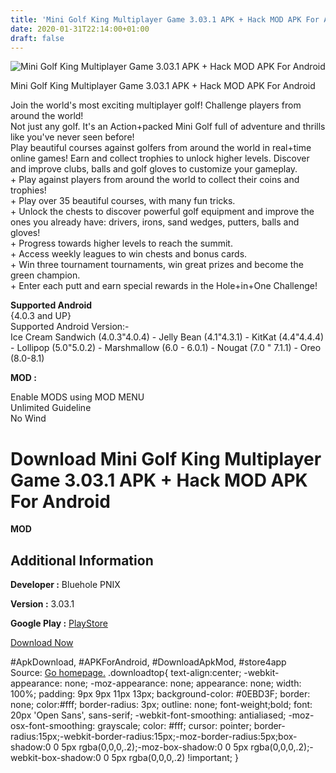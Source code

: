 ```yaml
---
title: 'Mini Golf King Multiplayer Game 3.03.1 APK + Hack MOD APK For Android'
date: 2020-01-31T22:14:00+01:00
draft: false
---
```


![Mini Golf King Multiplayer Game 3.03.1 APK + Hack MOD APK For Android](https://i0.wp.com/apkhome.net/wp-content/uploads/2018/06/Mini-Golf-King-Multiplayer-Game-3.03.1.png "Mini Golf King Multiplayer Game 3.03.1 APK + Hack MOD APK For Android")

  

Mini Golf King Multiplayer Game 3.03.1 APK + Hack MOD APK For Android

Join the world's most exciting multiplayer golf! Challenge players from around the world!  
Not just any golf. It's an Action+packed Mini Golf full of adventure and thrills like you've never seen before!  
Play beautiful courses against golfers from around the world in real+time online games! Earn and collect trophies to unlock higher levels. Discover and improve clubs, balls and golf gloves to customize your gameplay.  
\+ Play against players from around the world to collect their coins and trophies!  
\+ Play over 35 beautiful courses, with many fun tricks.  
\+ Unlock the chests to discover powerful golf equipment and improve the ones you already have: drivers, irons, sand wedges, putters, balls and gloves!  
\+ Progress towards higher levels to reach the summit.  
\+ Access weekly leagues to win chests and bonus cards.  
\+ Win three tournament tournaments, win great prizes and become the green champion.  
\+ Enter each putt and earn special rewards in the Hole+in+One Challenge!

**Supported Android**  
{4.0.3 and UP}  
Supported Android Version:-  
Ice Cream Sandwich (4.0.3"4.0.4) - Jelly Bean (4.1"4.3.1) - KitKat (4.4"4.4.4) - Lollipop (5.0"5.0.2) - Marshmallow (6.0 - 6.0.1) - Nougat (7.0 " 7.1.1) - Oreo (8.0-8.1)

**MOD :**

Enable MODS using MOD MENU  
Unlimited Guideline  
No Wind

Download Mini Golf King Multiplayer Game 3.03.1 APK + Hack MOD APK For Android
==============================================================================

**MOD**

Additional Information
----------------------

**Developer :** Bluehole PNIX

**Version :** 3.03.1

**Google Play :** [PlayStore](https://play.google.com/store/apps/details?id=com.pnixgames.minigolfking)

  

[Download Now](https://store4app.co/post/mini-golf-king-multiplayer-game-3-03-1-apk-hack-mod-apk-for-android_1573670794)

  
#ApkDownload, #APKForAndroid, #DownloadApkMod, #store4app  
Source: [Go homepage.](https://store4app.co/post/mini-golf-king-multiplayer-game-3-03-1-apk-hack-mod-apk-for-android_1573670794) .downloadtop{ text-align:center; -webkit-appearance: none; -moz-appearance: none; appearance: none; width: 100%; padding: 9px 9px 11px 13px; background-color: #0EBD3F; border: none; color:#fff; border-radius: 3px; outline: none; font-weight;bold; font: 20px 'Open Sans', sans-serif; -webkit-font-smoothing: antialiased; -moz-osx-font-smoothing: grayscale; color: #fff; cursor: pointer; border-radius:15px;-webkit-border-radius:15px;-moz-border-radius:5px;box-shadow:0 0 5px rgba(0,0,0,.2);-moz-box-shadow:0 0 5px rgba(0,0,0,.2);-webkit-box-shadow:0 0 5px rgba(0,0,0,.2) !important; }